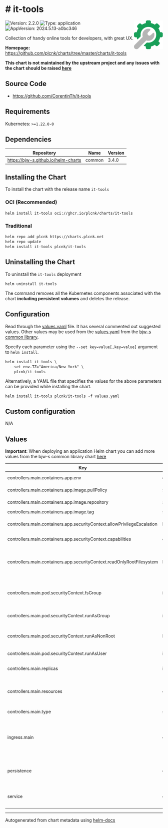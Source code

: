 # # it-tools

<img src="https://raw.githubusercontent.com/plcnk/charts/master/charts/it-tools/icon.svg" align="right" width="92" alt="it-tools logo">

![Version: 2.2.0](https://img.shields.io/badge/Version-2.2.0-informational?style=flat)
![Type: application](https://img.shields.io/badge/Type-application-informational?style=flat)
![AppVersion: 2024.5.13-a0bc346](https://img.shields.io/badge/AppVersion-2024.5.13--a0bc346-informational?style=flat)

Collection of handy online tools for developers, with great UX.

**Homepage:** <https://github.com/plcnk/charts/tree/master/charts/it-tools>

**This chart is not maintained by the upstream project and any issues with the chart should be raised
[here](https://github.com/plcnk/charts/issues/new?assignees=plcnk&labels=bug&template=bug_report.yaml&name=it-tools&version=2.2.0)**

## Source Code

* <https://github.com/CorentinTh/it-tools>

## Requirements

Kubernetes: `>=1.22.0-0`

## Dependencies

| Repository | Name | Version |
|------------|------|---------|
| <https://bjw-s.github.io/helm-charts> | common | 3.4.0 |

## Installing the Chart

To install the chart with the release name `it-tools`

### OCI (Recommended)

```console
helm install it-tools oci://ghcr.io/plcnk/charts/it-tools
```

### Traditional

```console
helm repo add plcnk https://charts.plcnk.net
helm repo update
helm install it-tools plcnk/it-tools
```

## Uninstalling the Chart

To uninstall the `it-tools` deployment

```console
helm uninstall it-tools
```

The command removes all the Kubernetes components associated with the chart **including persistent volumes** and deletes the release.

## Configuration

Read through the [values.yaml](./values.yaml) file. It has several commented out suggested values.
Other values may be used from the [values.yaml](https://github.com/bjw-s/helm-charts/tree/main/charts/library/common/values.yaml) from the [bjw-s common library](https://github.com/bjw-s/helm-charts/tree/main/charts/library/common).

Specify each parameter using the `--set key=value[,key=value]` argument to `helm install`.

```console
helm install it-tools \
  --set env.TZ="America/New York" \
    plcnk/it-tools
```

Alternatively, a YAML file that specifies the values for the above parameters can be provided while installing the chart.

```console
helm install it-tools plcnk/it-tools -f values.yaml
```

## Custom configuration

N/A

## Values

**Important**: When deploying an application Helm chart you can add more values from the bjw-s common library chart [here](https://github.com/bjw-s/helm-charts/tree/main/charts/library/common)

| Key | Type | Default | Description |
|-----|------|---------|-------------|
| controllers.main.containers.app.env | object | See [values.yaml](./values.yaml) | Environment variables |
| controllers.main.containers.app.image.pullPolicy | string | `"IfNotPresent"` | Image pull policy |
| controllers.main.containers.app.image.repository | string | `"ghcr.io/corentinth/it-tools"` | Image repository |
| controllers.main.containers.app.image.tag | string | `"2024.5.13-a0bc346"` | Image tag |
| controllers.main.containers.app.securityContext.allowPrivilegeEscalation | bool | `false` | Disable privilege escalations |
| controllers.main.containers.app.securityContext.capabilities | object | `{"drop":["ALL"]}` | Drop all capabilities |
| controllers.main.containers.app.securityContext.readOnlyRootFilesystem | bool | `true` | Mount the container's root filesystem as read-only |
| controllers.main.pod.securityContext.fsGroup | int | `65534` | Volume binds will be granted to `nobody` group |
| controllers.main.pod.securityContext.runAsGroup | int | `65534` | Run as `nobody` group |
| controllers.main.pod.securityContext.runAsNonRoot | bool | `true` | Run container as a non-root user |
| controllers.main.pod.securityContext.runAsUser | int | `65534` | Run as `nobody` user |
| controllers.main.replicas | int | `1` | Number of desired pods |
| controllers.main.resources | object | `{}` | Set the resource requests / limits for the container. |
| controllers.main.type | string | `"deployment"` | Controller type |
| ingress.main | object | See [values.yaml](./values.yaml) | Enable and configure ingress settings for the chart under this key. |
| persistence | object | See [values.yaml](./values.yaml) | Configure persistence for the chart under this key. |
| service | object | See [values.yaml](./values.yaml) | Configure the services for the chart here. |

---
Autogenerated from chart metadata using [helm-docs](https://github.com/norwoodj/helm-docs)

